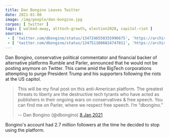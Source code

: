 ```yaml
---
title: Dan Bongino Leaves Twitter
date: 2021-01-08
image: /img/people/dan-bongino.jpg
corpos: [ twitter ]
tags: [ walked-away, alttech-growth, election2020, capitol-riot ]
sources:
 - [ 'twitter.com/dbongino/status/1347246550355996675', 'https://archive.is/D5wAa' ]
 - [ 'twitter.com/dbongino/status/1347511086824747011', 'https://archive.is/3IQZw' ]
---
```


Dan Bongino, conservative political commentator and financial backer of
alternative platforms Rumble and Parler, announced that he would not be posting
anymore on Twitter. This came amid the BigTech corporations attempting to purge
President Trump and his supporters following the riots at the US capitol.

> This will be my final post on this anti-American platform. The greatest
> threats to liberty are the destructive tech tyrants who have acted as
> publishers in their ongoing wars on conservatives & free speech.  You can
> find me on Parler, where we respect free speech. I’m “dbongino.”
>
> -- Dan Bongino (@dbongino) [8 Jan 2021](https://archive.is/3IQZw)

Bongino's account had 2.7 million followers at the time he decided to stop
using the platform.
